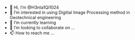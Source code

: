 - 👋 Hi, I’m @H3nta1Qi1024
- 👀 I’m interested in using Digitial Image Processing method in Geotechnical engineering
- 🌱 I’m currently learning 
- 💞️ I’m looking to collaborate on ...
- 📫 How to reach me ...

<!---
H3nta1Qi1024/H3nta1Qi1024 is a ✨ special ✨ repository because its `README.md` (this file) appears on your GitHub profile.
You can click the Preview link to take a look at your changes.
--->
